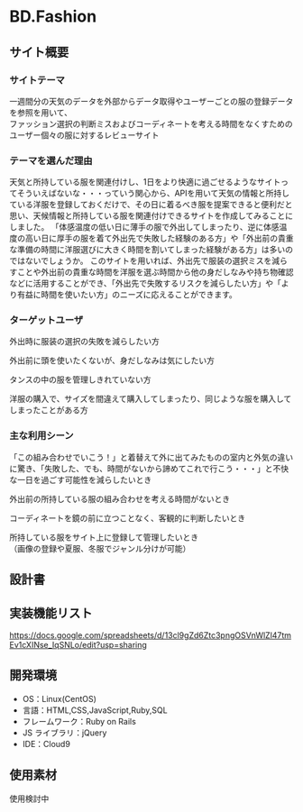 # BD.Fashion

## サイト概要

### サイトテーマ

一週間分の天気のデータを外部からデータ取得やユーザーごとの服の登録データを参照を用いて、</br>
ファッション選択の判断ミスおよびコーディネートを考える時間をなくすためのユーザー個々の服に対するレビューサイト

### テーマを選んだ理由

天気と所持している服を関連付けし、1日をより快適に過ごせるようなサイトってそういえばないな・・・っていう関心から、APIを用いて天気の情報と所持している洋服を登録しておくだけで、その日に着るべき服を提案できると便利だと思い、天候情報と所持している服を関連付けできるサイトを作成してみることにしました。
「体感温度の低い日に薄手の服で外出してしまったり、逆に体感温度の高い日に厚手の服を着て外出先で失敗した経験のある方」や「外出前の貴重な準備の時間に洋服選びに大きく時間を割いてしまった経験がある方」は多いのではないでしょうか。
このサイトを用いれば、外出先で服装の選択ミスを減らすことや外出前の貴重な時間を洋服を選ぶ時間から他の身だしなみや持ち物確認などに活用することができ、「外出先で失敗するリスクを減らしたい方」や「より有益に時間を使いたい方」のニーズに応えることができます。

### ターゲットユーザ

外出時に服装の選択の失敗を減らしたい方</br>

外出前に頭を使いたくないが、身だしなみは気にしたい方</br>

タンスの中の服を管理しきれていない方</br>

洋服の購入で、サイズを間違えて購入してしまったり、同じような服を購入してしまったことがある方</br>

### 主な利用シーン

「この組み合わせでいこう！」と着替えて外に出てみたものの室内と外気の違いに驚き、「失敗した、でも、時間がないから諦めてこれで行こう・・・」と不快な一日を過ごす可能性を減らしたいとき</br>

外出前の所持している服の組み合わせを考える時間がないとき</br>

コーディネートを鏡の前に立つことなく、客観的に判断したいとき</br>

所持している服をサイト上に登録して管理したいとき</br>
（画像の登録や夏服、冬服でジャンル分けが可能）

## 設計書


## 実装機能リスト

https://docs.google.com/spreadsheets/d/13cl9gZd6Ztc3pngOSVnWlZl47tmEv1cXINse_IqSNLo/edit?usp=sharing

## 開発環境

- OS：Linux(CentOS)
- 言語：HTML,CSS,JavaScript,Ruby,SQL
- フレームワーク：Ruby on Rails
- JS ライブラリ：jQuery
- IDE：Cloud9

## 使用素材

使用検討中
